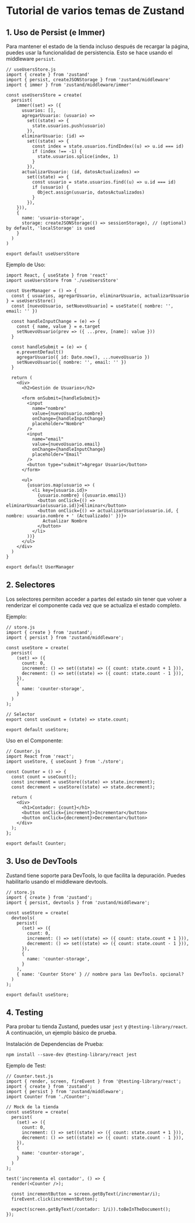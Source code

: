 
# Tutorial de varios temas de Zustand

## 1. Uso de Persist (e Immer)
Para mantener el estado de la tienda incluso después de recargar la página, puedes usar la funcionalidad de persistencia. Esto se hace usando el middleware `persist`.
~~~
// useUsersStore.js
import { create } from 'zustand'
import { persist, createJSONStorage } from 'zustand/middleware'
import { immer } from 'zustand/middleware/immer'

const useUsersStore = create(
  persist(
    immer((set) => ({
      usuarios: [],
      agregarUsuario: (usuario) =>
        set((state) => {
          state.usuarios.push(usuario)
        }),
      eliminarUsuario: (id) =>
        set((state) => {
          const index = state.usuarios.findIndex((u) => u.id === id)
          if (index !== -1) {
            state.usuarios.splice(index, 1)
          }
        }),
      actualizarUsuario: (id, datosActualizados) =>
        set((state) => {
          const usuario = state.usuarios.find((u) => u.id === id)
          if (usuario) {
            Object.assign(usuario, datosActualizados)
          }
        }),
    })),
    {
      name: 'usuario-storage',
      storage: createJSONStorage(() => sessionStorage), // (optional) by default, 'localStorage' is used
    }
  )
)

export default useUsersStore
~~~
Ejemplo de Uso:
~~~
import React, { useState } from 'react'
import useUsersStore from './useUsersStore'

const UserManager = () => {
  const { usuarios, agregarUsuario, eliminarUsuario, actualizarUsuario } = useUsersStore()
  const [nuevoUsuario, setNuevoUsuario] = useState({ nombre: '', email: '' })

  const handleInputChange = (e) => {
    const { name, value } = e.target
    setNuevoUsuario(prev => ({ ...prev, [name]: value }))
  }

  const handleSubmit = (e) => {
    e.preventDefault()
    agregarUsuario({ id: Date.now(), ...nuevoUsuario })
    setNuevoUsuario({ nombre: '', email: '' })
  }

  return (
    <div>
      <h2>Gestión de Usuarios</h2>
      
      <form onSubmit={handleSubmit}>
        <input
          name="nombre"
          value={nuevoUsuario.nombre}
          onChange={handleInputChange}
          placeholder="Nombre"
        />
        <input
          name="email"
          value={nuevoUsuario.email}
          onChange={handleInputChange}
          placeholder="Email"
        />
        <button type="submit">Agregar Usuario</button>
      </form>

      <ul>
        {usuarios.map(usuario => (
          <li key={usuario.id}>
            {usuario.nombre} ({usuario.email})
            <button onClick={() => eliminarUsuario(usuario.id)}>Eliminar</button>
            <button onClick={() => actualizarUsuario(usuario.id, { nombre: usuario.nombre + ' (Actualizado)' })}>
              Actualizar Nombre
            </button>
          </li>
        ))}
      </ul>
    </div>
  )
}

export default UserManager
~~~

## 2. Selectores
Los selectores permiten acceder a partes del estado sin tener que volver a renderizar el componente cada vez que se actualiza el estado completo.

Ejemplo:
~~~
// store.js
import { create } from 'zustand';
import { persist } from 'zustand/middleware';

const useStore = create(
  persist(
    (set) => ({
      count: 0,
      increment: () => set((state) => ({ count: state.count + 1 })),
      decrement: () => set((state) => ({ count: state.count - 1 })),
    }),
    {
      name: 'counter-storage',
    }
  )
);

// Selector
export const useCount = (state) => state.count;

export default useStore;
~~~
Uso en el Componente:
~~~
// Counter.js
import React from 'react';
import useStore, { useCount } from './store';

const Counter = () => {
  const count = useCount();
  const increment = useStore((state) => state.increment);
  const decrement = useStore((state) => state.decrement);

  return (
    <div>
      <h1>Contador: {count}</h1>
      <button onClick={increment}>Incrementar</button>
      <button onClick={decrement}>Decrementar</button>
    </div>
  );
};

export default Counter;
~~~

## 3. Uso de DevTools
Zustand tiene soporte para DevTools, lo que facilita la depuración. Puedes habilitarlo usando el middleware devtools.
~~~
// store.js
import { create } from 'zustand';
import { persist, devtools } from 'zustand/middleware';

const useStore = create(
  devtools(
    persist(
      (set) => ({
        count: 0,
        increment: () => set((state) => ({ count: state.count + 1 })),
        decrement: () => set((state) => ({ count: state.count - 1 })),
      }),
      {
        name: 'counter-storage',
      }
    ),
    { name: 'Counter Store' } // nombre para las DevTools. opcional?
  )
);

export default useStore;
~~~

## 4. Testing
Para probar tu tienda Zustand, puedes usar `jest` y `@testing-library/react`. A continuación, un ejemplo básico de prueba.

Instalación de Dependencias de Prueba:
~~~
npm install --save-dev @testing-library/react jest
~~~
Ejemplo de Test:
~~~
// Counter.test.js
import { render, screen, fireEvent } from '@testing-library/react';
import { create } from 'zustand';
import { persist } from 'zustand/middleware';
import Counter from './Counter';

// Mock de la tienda
const useStore = create(
  persist(
    (set) => ({
      count: 0,
      increment: () => set((state) => ({ count: state.count + 1 })),
      decrement: () => set((state) => ({ count: state.count - 1 })),
    }),
    {
      name: 'counter-storage',
    }
  )
);

test('incrementa el contador', () => {
  render(<Counter />);

  const incrementButton = screen.getByText(/incrementar/i);
  fireEvent.click(incrementButton);

  expect(screen.getByText(/contador: 1/i)).toBeInTheDocument();
});
~~~
